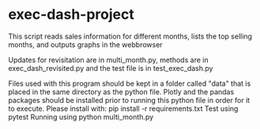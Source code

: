 # exec-dash-project

This script reads sales information for different months, lists the top selling months, and outputs graphs in the webbrowser


Updates for revisitation are in multi_month.py, methods are in exec_dash_revisited.py and the test file is in test_exec_dash.py

Files used with this program should be kept in a folder called "data" that is placed in the same directory as the python file. 
Plotly and the pandas packages should be installed prior to running this python file in order for it to execute. 
Please install with: pip install -r requirements.txt
Test using pytest
Running using python multi_month.py
